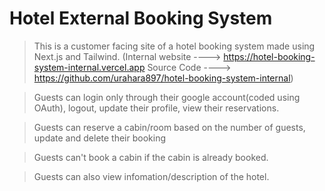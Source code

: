 # Hotel External Booking System

> This is a customer facing site of a hotel booking system made using Next.js and Tailwind. (Internal website ----> https://hotel-booking-system-internal.vercel.app Source Code ----> https://github.com/urahara897/hotel-booking-system-internal)

> Guests can login only through their google account(coded using OAuth), logout, update their profile, view their reservations.

> Guests can reserve a cabin/room based on the number of guests, update and delete their booking

> Guests can't book a cabin if the cabin is already booked.

> Guests can also view infomation/description of the hotel.
